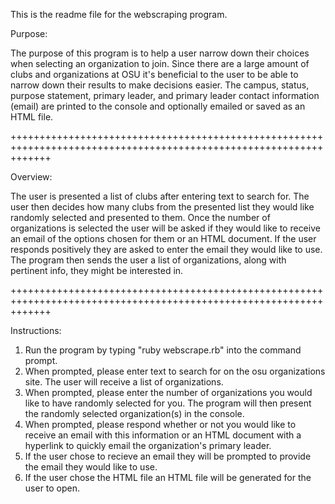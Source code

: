 This is the readme file for the webscraping program.

Purpose:

The purpose of this program is to help a user narrow down their choices when selecting an organization to join. 
Since there are a large amount of clubs and organizations at OSU it's beneficial to the user to be able to
narrow down their results to make decisions easier. The campus, status, purpose statement, primary leader, 
and primary leader contact information (email) are printed to the console and optionally emailed or saved as 
an HTML file.

+++++++++++++++++++++++++++++++++++++++++++++++++++++++++++++++++++++++++++++++++++++++++++++++++++++++++++++++++++

Overview:

The user is presented a list of clubs after entering text to search for. The user then decides how many clubs
from the presented list they would like randomly selected and presented to them. Once the number of organizations
is selected the user will be asked if they would like to receive an email of the options chosen for them or an HTML 
document. If the user responds positively they are asked to enter the email they would like to use. The program 
then sends the user a list of organizations, along with pertinent info, they might be interested in. 

+++++++++++++++++++++++++++++++++++++++++++++++++++++++++++++++++++++++++++++++++++++++++++++++++++++++++++++++++++

Instructions:

1. Run the program by typing "ruby webscrape.rb" into the command prompt.
2. When prompted, please enter text to search for on the osu organizations site. The user will receive a list
   of organizations.
3. When prompted, please enter the number of organizations you would like to have randomly selected for you.
   The program will then present the randomly selected organization(s) in the console.
4. When prompted, please respond whether or not you would like to receive an email with this information or
   an HTML document with a hyperlink to quickly email the organization's primary leader.
6. If the user chose to recieve an email they will be prompted to provide the email they would like to use.
7. If the user chose the HTML file an HTML file will be generated for the user to open.
